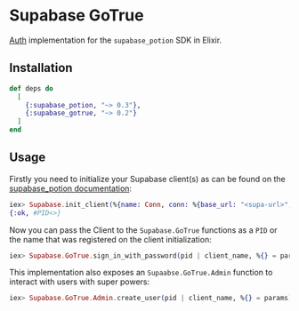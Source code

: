 # Supabase GoTrue

[Auth](https://supabase.com/docs/guides/auth) implementation for the `supabase_potion` SDK in Elixir.

## Installation

```elixir
def deps do
  [
    {:supabase_potion, "~> 0.3"},
    {:supabase_gotrue, "~> 0.2"}
  ]
end
```

## Usage

Firstly you need to initialize your Supabase client(s) as can be found on the [supabase_potion documentation](https://hexdocs.pm/supabase_potion/Supabase.html#module-starting-a-client):

```elixir
iex> Supabase.init_client(%{name: Conn, conn: %{base_url: "<supa-url>", api_key: "<supa-key>"}})
{:ok, #PID<>}
```

Now you can pass the Client to the `Supabase.GoTrue` functions as a `PID` or the name that was registered on the client initialization:

```elixir
iex> Supabase.GoTrue.sign_in_with_password(pid | client_name, %{} = params)
```

This implementation also exposes an `Supaabse.GoTrue.Admin` function to interact with users with super powers:
```elixir
iex> Supabase.GoTrue.Admin.create_user(pid | client_name, %{} = params)
```

